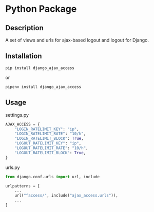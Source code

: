 # Python Package

## Description

A set of views and urls for ajax-based logout and logout for Django.

## Installation

```
pip install django_ajax_access
```

or

```
pipenv install django_ajax_access
```

## Usage

settings.py

```python
AJAX_ACCESS = {
	"LOGIN_RATELIMIT_KEY": "ip",
	"LOGIN_RATELIMIT_RATE": "10/h",
	"LOGIN_RATELIMIT_BLOCK": True,
	"LOGOUT_RATELIMIT_KEY": "ip",
	"LOGOUT_RATELIMIT_RATE": "10/h",
	"LOGOUT_RATELIMIT_BLOCK": True,
}
```

urls.py

```python
from django.conf.urls import url, include

urlpatterns = [
	...
	url("^access/", include("ajax_access.urls")),
	...
]
```
